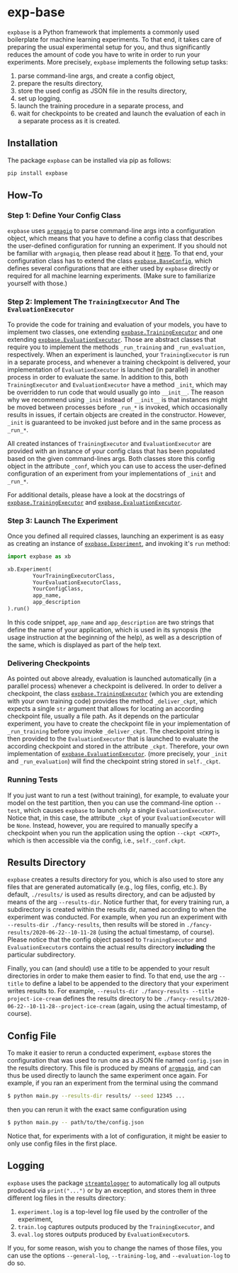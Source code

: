 exp-base
========



`expbase` is a Python framework that implements a commonly used boilerplate for machine learning experiments.
To that end, it takes care of preparing the usual experimental setup for you, and thus significantly reduces the amount
of code you have to write in order to run your experiments.
More precisely, `expbase` implements the following setup tasks:

1. parse command-line args, and create a config object,
1. prepare the results directory,
1. store the used config as JSON file in the results directory,
1. set up logging,
1. launch the training procedure in a separate process, and
1. wait for checkpoints to be created and launch the evaluation of each in a separate process as it is created.



Installation
------------


The package `expbase` can be installed via pip as follows:

```bash
pip install expbase
```



How-To
------


### Step 1: Define Your Config Class

`expbase` uses [`argmagiq`](https://github.com/phohenecker/arg-magiq) to parse command-line args into a configuration
object, which means that you have to define a config class that describes the user-defined configuration for running an
experiment.
If you should not be familiar with `argmagiq`, then please read about it
[here](https://github.com/phohenecker/arg-magiq).
To that end, your configuration class has to extend the class
[`expbase.BaseConfig`](https://github.com/phohenecker/exp-base/blob/master/src/main/python/expbase/base_config.py),
which defines several configurations that are either used by `expbase` directly or required for all machine learning
experiments.
(Make sure to familiarize yourself with those.)


### Step 2: Implement The `TrainingExecutor` And The `EvaluationExecutor`

To provide the code for training and evaluation of your models, you have to implement two classes, one extending
[`expbase.TrainingExecutor`](https://github.com/phohenecker/exp-base/blob/master/src/main/python/expbase/training_executor.py)
and one extending
[`expbase.EvaluationExecutor`](https://github.com/phohenecker/exp-base/blob/master/src/main/python/expbase/evaluation_executor.py).
Those are abstract classes that require you to implement the methods `_run_training` and `_run_evaluation`,
respectively.
When an experiment is launched, your `TrainingExecutor` is run in a separate process, and whenever a training checkpoint
is delivered, your implementation of `EvaluationExecutor` is launched (in parallel) in another process in order to
evaluate the same.
In addition to this, both `TrainingExecutor` and `EvaluationExecutor` have a method `_init`, which may be overridden to
run code that would usually go into `__init__`.
The reason why we recommend using `_init` instead of `__init__` is that instances might be moved between processes
before `_run_*` is invoked, which occasionally results in issues, if certain objects are created in the
constructor.
However, `_init` is guaranteed to be invoked just before and in the same process as `_run_*`.

All created instances of `TrainingExecutor` and `EvaluationExecutor` are provided with an instance of your config class
that has been populated based on the given command-lines args.
Both classes store this config object in the attribute `_conf`, which you can use to access the user-defined
configuration of an experiment from your implementations of `_init` and `_run_*`.

For additional details, please have a look at the docstrings of
[`expbase.TrainingExecutor`](https://github.com/phohenecker/exp-base/blob/master/src/main/python/expbase/training_executor.py)
and
[`expbase.EvaluationExecutor`](https://github.com/phohenecker/exp-base/blob/master/src/main/python/expbase/evaluation_executor.py).


### Step 3: Launch The Experiment

Once you defined all required classes, launching an experiment is as easy as creating an instance of
[`expbase.Experiment`](https://github.com/phohenecker/exp-base/blob/master/src/main/python/expbase/experiment.py), and
invoking it's `run` method:

```python
import expbase as xb

xb.Experiment(
        YourTrainingExecutorClass,
        YourEvaluationExecutorClass,
        YourConfigClass,
        app_name,
        app_description
).run()
```

In this code snippet, `app_name` and `app_description` are two strings that define the name of your application, which
is used in its synopsis (the usage instruction at the beginning of the help), as well as a description of the same,
which is displayed as part of the help text.


### Delivering Checkpoints

As pointed out above already, evaluation is launched automatically (in a parallel process) whenever a checkpoint is
delivered.
In order to deliver a checkpoint, the class
[`expbase.TrainingExecutor`](https://github.com/phohenecker/exp-base/blob/master/src/main/python/expbase/training_executor.py)
(which you are extending with your own training code) provides the method `_deliver_ckpt`, which expects a single `str`
argument that allows for locating an according checkpoint file, usually a file path.
As it depends on the particular experiment, you have to create the checkpoint file in your implementation of
`_run_training` before you invoke `_deliver_ckpt`.
The checkpoint string is then provided to the `EvaluationExecutor` that is launched to evaluate the according
checkpoint and stored in the attribute `_ckpt`.
Therefore, your own implementation of
[`expbase.EvaluationExecutor`](https://github.com/phohenecker/exp-base/blob/master/src/main/python/expbase/evaluation_executor.py).
(more precisely, your `_init` and `_run_evaluation`) will find the checkpoint string stored in `self._ckpt`.


### Running Tests

If you just want to run a test (without training), for example, to evaluate your model on the test partition, then you
can use the command-line option `--test`, which causes `expbase` to launch only a single `EvaluationExecutor`.
Notice that, in this case, the attribute `_ckpt` of your `EvaluationExecutor` will be `None`.
Instead, however, you are required to manually specify a checkpoint when you run the application using the option
`--ckpt <CKPT>`, which is then accessible via the config, i.e., `self._conf.ckpt`.



Results Directory
-----------------


`expbase` creates a results directory for you, which is also used to store any files that are generated automatically
(e.g., log files, config, etc.).
By default, `./results/` is used as results directory, and can be adjusted by means of the arg `--results-dir`.
Notice further that, for every training run, a subdirectory is created within the results dir, named according to when
the experiment was conducted.
For example, when you run an experiment with `--results-dir ./fancy-results`, then results will be stored in
`./fancy-results/2020-06-22--10-11-28` (using the actual timestamp, of course).
Please notice that the config object passed to `TrainingExecutor` and `EvaluationExecutor`s contains the actual
results directory **including** the particular subdirectory.

Finally, you can (and should) use a title to be appended to your result directories in order to make them easier to
find.
To that end, use the arg `--title` to define a label to be appended to the directory that your experiment writes results
to.
For example, `--results-dir ./fancy-results --title project-ice-cream` defines the results directory to be
`./fancy-results/2020-06-22--10-11-28--project-ice-cream` (again, using the actual timestamp, of course).



Config File
-----------


To make it easier to rerun a conducted experiment, `expbase` stores the configuration that was used to run one as a
JSON file named `config.json` in the results directory.
This file is produced by means of [`argmagiq`](https://github.com/phohenecker/arg-magiq), and can thus be used
directly to launch the same experiment once again.
For example, if you ran an experiment from the terminal using the command
```bash
$ python main.py --results-dir results/ --seed 12345 ...
```
then you can rerun it with the exact same configuration using
```bash
$ python main.py -- path/to/the/config.json
```
Notice that, for experiments with a lot of configuration, it might be easier to only use config files in the first
place.



Logging
-------


`expbase` uses the package [`streamtologger`](https://github.com/phohenecker/stream-to-logger) to automatically log all
outputs produced via `print("...")` or by an exception, and stores them in three different log files in the results
directory:

1. `experiment.log` is a top-level log file used by the controller of the experiment,
2. `train.log` captures outputs produced by the `TrainingExecutor`, and
3. `eval.log` stores outputs produced by `EvaluationExecutor`s.

If you, for some reason, wish you to change the names of those files, you can use the options `--general-log`,
`--training-log`, and `--evaluation-log` to do so.  
